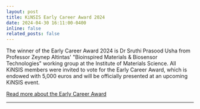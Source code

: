 ```yaml
---
layout: post
title: KiNSIS Early Career Award 2024
date: 2024-04-30 16:11:00-0400
inline: false
related_posts: false
---
```


The winner of the Early Career Award 2024 is Dr Sruthi Prasood Usha from Professor Zeynep Altintas' "Bioinspired Materials & Biosensor Technologies" working group at the Institute of Materials Science. All KiNSIS members were invited to vote for the Early Career Award, which is endowed with 5,000 euros and will be officially presented at an upcoming KiNSIS event.

[Read more about the Early Career Award](https://www.uni-kiel.de/en/research/priority-research-areas/kiel-nano-surface-and-interface-science/training-career/postdocs/early-career-award)

---
